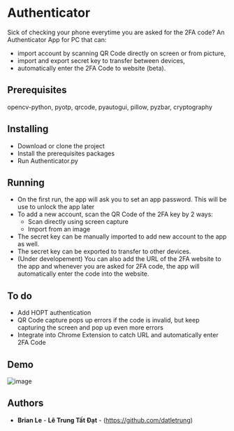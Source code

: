 # Authenticator
Sick of checking your phone everytime you are asked for the 2FA code?
An Authenticator App for PC that can:
  - import account by scanning QR Code directly on screen or from picture,
  - import and export secret key to transfer between devices,
  - automatically enter the 2FA Code to website (beta).
  
## Prerequisites
  opencv-python, pyotp, qrcode, pyautogui, pillow, pyzbar, cryptography

## Installing
  - Download or clone the project
  - Install the prerequisites packages
  - Run Authenticator.py

## Running
  - On the first run, the app will ask you to set an app password. This will be use to unlock the app later
  - To add a new account, scan the QR Code of the 2FA key by 2 ways:
    * Scan directly using screen capture
    * Import from an image
  - The secret key can be manually imported to add new account to the app as well.
  - The secret key can be exported to transfer to other devices.
  - (Under developement) You can also add the URL of the 2FA website to the app and whenever you are asked for 2FA code, the app will automatically enter the code into the website.

## To do
  - Add HOPT authentication
  - QR Code capture pops up errors if the code is invalid, but keep capturing the screen and pop up even more errors
  - Integrate into Chrome Extension to catch URL and automatically enter 2FA Code

## Demo
![image](https://user-images.githubusercontent.com/39230783/195117552-1f47ce5a-886a-4c71-b2b2-272c989f7a4b.png)

## Authors  

* **Brian Le** - **Lê Trung Tất Đạt** - (https://github.com/datletrung)  
